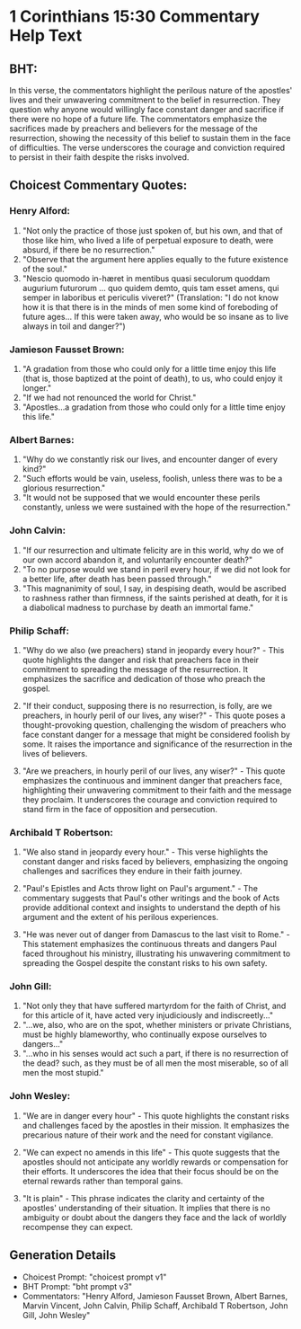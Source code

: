# 1 Corinthians 15:30 Commentary Help Text

## BHT:
In this verse, the commentators highlight the perilous nature of the apostles' lives and their unwavering commitment to the belief in resurrection. They question why anyone would willingly face constant danger and sacrifice if there were no hope of a future life. The commentators emphasize the sacrifices made by preachers and believers for the message of the resurrection, showing the necessity of this belief to sustain them in the face of difficulties. The verse underscores the courage and conviction required to persist in their faith despite the risks involved.

## Choicest Commentary Quotes:
### Henry Alford:
1. "Not only the practice of those just spoken of, but his own, and that of those like him, who lived a life of perpetual exposure to death, were absurd, if there be no resurrection."
2. "Observe that the argument here applies equally to the future existence of the soul."
3. "Nescio quomodo in-hæret in mentibus quasi seculorum quoddam augurium futurorum … quo quidem demto, quis tam esset amens, qui semper in laboribus et periculis viveret?" (Translation: "I do not know how it is that there is in the minds of men some kind of foreboding of future ages... If this were taken away, who would be so insane as to live always in toil and danger?")

### Jamieson Fausset Brown:
1. "A gradation from those who could only for a little time enjoy this life (that is, those baptized at the point of death), to us, who could enjoy it longer." 
2. "If we had not renounced the world for Christ." 
3. "Apostles...a gradation from those who could only for a little time enjoy this life."

### Albert Barnes:
1. "Why do we constantly risk our lives, and encounter danger of every kind?"
2. "Such efforts would be vain, useless, foolish, unless there was to be a glorious resurrection."
3. "It would not be supposed that we would encounter these perils constantly, unless we were sustained with the hope of the resurrection."

### John Calvin:
1. "If our resurrection and ultimate felicity are in this world, why do we of our own accord abandon it, and voluntarily encounter death?"
2. "To no purpose would we stand in peril every hour, if we did not look for a better life, after death has been passed through."
3. "This magnanimity of soul, I say, in despising death, would be ascribed to rashness rather than firmness, if the saints perished at death, for it is a diabolical madness to purchase by death an immortal fame."

### Philip Schaff:
1. "Why do we also (we preachers) stand in jeopardy every hour?" - This quote highlights the danger and risk that preachers face in their commitment to spreading the message of the resurrection. It emphasizes the sacrifice and dedication of those who preach the gospel.

2. "If their conduct, supposing there is no resurrection, is folly, are we preachers, in hourly peril of our lives, any wiser?" - This quote poses a thought-provoking question, challenging the wisdom of preachers who face constant danger for a message that might be considered foolish by some. It raises the importance and significance of the resurrection in the lives of believers.

3. "Are we preachers, in hourly peril of our lives, any wiser?" - This quote emphasizes the continuous and imminent danger that preachers face, highlighting their unwavering commitment to their faith and the message they proclaim. It underscores the courage and conviction required to stand firm in the face of opposition and persecution.

### Archibald T Robertson:
1. "We also stand in jeopardy every hour." - This verse highlights the constant danger and risks faced by believers, emphasizing the ongoing challenges and sacrifices they endure in their faith journey.

2. "Paul's Epistles and Acts throw light on Paul's argument." - The commentary suggests that Paul's other writings and the book of Acts provide additional context and insights to understand the depth of his argument and the extent of his perilous experiences.

3. "He was never out of danger from Damascus to the last visit to Rome." - This statement emphasizes the continuous threats and dangers Paul faced throughout his ministry, illustrating his unwavering commitment to spreading the Gospel despite the constant risks to his own safety.

### John Gill:
1. "Not only they that have suffered martyrdom for the faith of Christ, and for this article of it, have acted very injudiciously and indiscreetly..."
2. "...we, also, who are on the spot, whether ministers or private Christians, must be highly blameworthy, who continually expose ourselves to dangers..."
3. "...who in his senses would act such a part, if there is no resurrection of the dead? such, as they must be of all men the most miserable, so of all men the most stupid."

### John Wesley:
1. "We are in danger every hour" - This quote highlights the constant risks and challenges faced by the apostles in their mission. It emphasizes the precarious nature of their work and the need for constant vigilance.

2. "We can expect no amends in this life" - This quote suggests that the apostles should not anticipate any worldly rewards or compensation for their efforts. It underscores the idea that their focus should be on the eternal rewards rather than temporal gains.

3. "It is plain" - This phrase indicates the clarity and certainty of the apostles' understanding of their situation. It implies that there is no ambiguity or doubt about the dangers they face and the lack of worldly recompense they can expect.


## Generation Details
- Choicest Prompt: "choicest prompt v1"
- BHT Prompt: "bht prompt v3"
- Commentators: "Henry Alford, Jamieson Fausset Brown, Albert Barnes, Marvin Vincent, John Calvin, Philip Schaff, Archibald T Robertson, John Gill, John Wesley"
